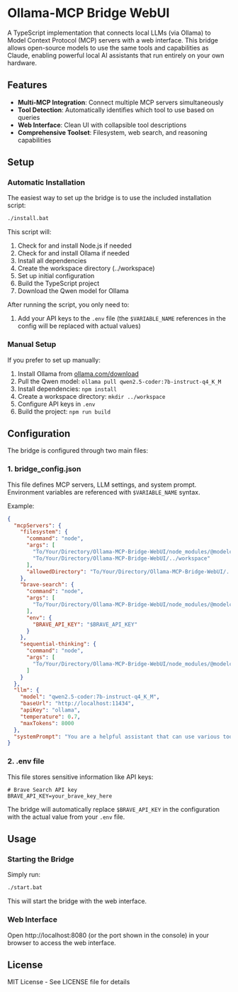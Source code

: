 # Ollama-MCP Bridge WebUI

A TypeScript implementation that connects local LLMs (via Ollama) to Model Context Protocol (MCP) servers with a web interface. This bridge allows open-source models to use the same tools and capabilities as Claude, enabling powerful local AI assistants that run entirely on your own hardware.



## Features

- **Multi-MCP Integration**: Connect multiple MCP servers simultaneously
- **Tool Detection**: Automatically identifies which tool to use based on queries
- **Web Interface**: Clean UI with collapsible tool descriptions
- **Comprehensive Toolset**: Filesystem, web search, and reasoning capabilities

## Setup

### Automatic Installation

The easiest way to set up the bridge is to use the included installation script:

```bash
./install.bat
```

This script will:
1. Check for and install Node.js if needed
2. Check for and install Ollama if needed
3. Install all dependencies
4. Create the workspace directory (../workspace)
5. Set up initial configuration
6. Build the TypeScript project
7. Download the Qwen model for Ollama

After running the script, you only need to:
1. Add your API keys to the `.env` file (the `$VARIABLE_NAME` references in the config will be replaced with actual values)

### Manual Setup

If you prefer to set up manually:

1. Install Ollama from [ollama.com/download](https://ollama.com/download)
2. Pull the Qwen model: `ollama pull qwen2.5-coder:7b-instruct-q4_K_M`
3. Install dependencies: `npm install`
4. Create a workspace directory: `mkdir ../workspace`
5. Configure API keys in `.env`
6. Build the project: `npm run build`

## Configuration

The bridge is configured through two main files:

### 1. bridge_config.json

This file defines MCP servers, LLM settings, and system prompt. Environment variables are referenced with `$VARIABLE_NAME` syntax.

Example:
```json
{
  "mcpServers": {
    "filesystem": {
      "command": "node",
      "args": [
        "To/Your/Directory/Ollama-MCP-Bridge-WebUI/node_modules/@modelcontextprotocol/server-filesystem/dist/index.js",
        "To/Your/Directory/Ollama-MCP-Bridge-WebUI/../workspace"
      ],
      "allowedDirectory": "To/Your/Directory/Ollama-MCP-Bridge-WebUI/../workspace"
    },
    "brave-search": {
      "command": "node",
      "args": [
        "To/Your/Directory/Ollama-MCP-Bridge-WebUI/node_modules/@modelcontextprotocol/server-brave-search/dist/index.js"
      ],
      "env": {
        "BRAVE_API_KEY": "$BRAVE_API_KEY"
      }
    },
    "sequential-thinking": {
      "command": "node",
      "args": [
        "To/Your/Directory/Ollama-MCP-Bridge-WebUI/node_modules/@modelcontextprotocol/server-sequential-thinking/dist/index.js"
      ]
    }
  },
  "llm": {
    "model": "qwen2.5-coder:7b-instruct-q4_K_M",
    "baseUrl": "http://localhost:11434",
    "apiKey": "ollama",
    "temperature": 0.7,
    "maxTokens": 8000
  },
  "systemPrompt": "You are a helpful assistant that can use various tools to help answer questions. You have access to three main tool groups: 1) Filesystem operations - for working with files and directories, 2) Brave search - for finding information on the web, 3) Sequential thinking for complex problem-solving. When a user asks a question that requires external information, real-time data, or file manipulation, you should use a tool rather than guessing or using only your pre-trained knowledge."
}

```

### 2. .env file

This file stores sensitive information like API keys:

```
# Brave Search API key
BRAVE_API_KEY=your_brave_key_here
```

The bridge will automatically replace `$BRAVE_API_KEY` in the configuration with the actual value from your `.env` file.

## Usage

### Starting the Bridge

Simply run:
```bash
./start.bat
```

This will start the bridge with the web interface.

### Web Interface

Open http://localhost:8080 (or the port shown in the console) in your browser to access the web interface.

## License

MIT License - See LICENSE file for details
